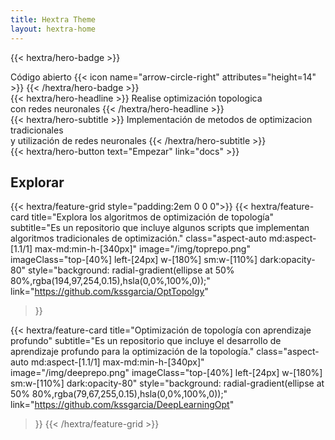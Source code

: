 ```yaml
---
title: Hextra Theme
layout: hextra-home
---
```


{{< hextra/hero-badge >}}
  <div class="w-2 h-2 rounded-full bg-primary-400"></div>
  <span>Código abierto</span>
  {{< icon name="arrow-circle-right" attributes="height=14" >}}
{{< /hextra/hero-badge >}}

<div class="mt-6 mb-6">
{{< hextra/hero-headline >}}
  Realise optimización topologica&nbsp;<br class="sm:block hidden" />con redes neuronales
{{< /hextra/hero-headline >}}
</div>

<div class="mb-12">
{{< hextra/hero-subtitle >}}
  Implementación de metodos de optimizacion tradicionales&nbsp;<br class="sm:block hidden" />y utilización de redes neuronales
{{< /hextra/hero-subtitle >}}
</div>

<div class="mb-6">
{{< hextra/hero-button text="Empezar" link="docs" >}}
</div>

## Explorar

{{< hextra/feature-grid style="padding:2em 0 0 0">}}
  {{< hextra/feature-card
    title="Explora los algoritmos de optimización de topología"
    subtitle="Es un repositorio que incluye algunos scripts que implementan algoritmos tradicionales de optimización."
    class="aspect-auto md:aspect-[1.1/1] max-md:min-h-[340px]"
    image="/img/toprepo.png"
    imageClass="top-[40%] left-[24px] w-[180%] sm:w-[110%] dark:opacity-80"
    style="background: radial-gradient(ellipse at 50% 80%,rgba(194,97,254,0.15),hsla(0,0%,100%,0));"
    link="https://github.com/kssgarcia/OptTopolgy"
  >}}

  {{< hextra/feature-card
    title="Optimización de topología con aprendizaje profundo"
    subtitle="Es un repositorio que incluye el desarrollo de aprendizaje profundo para la optimización de la topología."
    class="aspect-auto md:aspect-[1.1/1] max-md:min-h-[340px]"
    image="/img/deeprepo.png"
    imageClass="top-[40%] left-[24px] w-[180%] sm:w-[110%] dark:opacity-80"
    style="background: radial-gradient(ellipse at 50% 80%,rgba(79,67,255,0.15),hsla(0,0%,100%,0));"
    link="https://github.com/kssgarcia/DeepLearningOpt"
  >}}
{{< /hextra/feature-grid >}}